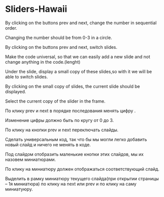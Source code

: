 # Sliders-Hawaii
By clicking on the buttons prev and next, change the number in sequential order.

Changing the number should be from 0-3 in a circle.

By clicking on the buttons prev and next, switch slides.

Make the code universal, so that we can easily add a new slide and not change anything in the code.(lenght)

Under the slide, display a small copy of these slides,so with it we will be able to switch slides.

By clicking on the small copy of slides, the current slide should be displayed.

Select the current copy of the slider in the frame.

По клику prev и next в порядке последования менять цифру .

Изменение цифры должно быть по кругу от 0 до 3.

По клику на кнопки prev и next переключать слайды.

Сделать универсальным код, так что бы мы могли легко добавить новый слайд и ничего не менять в коде.

Под слайдом отобразить маленькие кнопки этих слайдов, мы их назовем миниатюрами.

По клику на миниатюру должен отображаться соответствующий слайд.

Выделить в рамку миниатюру текущего слайда(при открытии страницы – 1я миниатюра) по клику на next или prev и по клику на саму миниатуюру.
